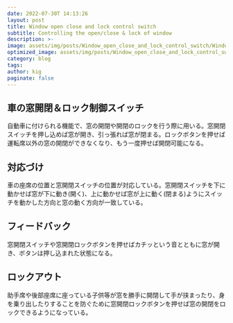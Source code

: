```yaml
---
date: 2022-07-30T 14:13:26
layout: post
title: Window open close and lock control switch
subtitle: Controlling the open/close & lock of window
description: >-
image: assets/img/posts/Window_open_close_and_lock_control_switch/Window_open_close_and_lock_control_switch.jpg
optimized_image: assets/img/posts/Window_open_close_and_lock_control_switch/Window_open_close_and_lock_control_switch_resized_thumbnail.jpg
category: blog
tags: 
author: kig
paginate: false
---
```


## 車の窓開閉＆ロック制御スイッチ

自動車に付けられる機能で、窓の開閉や開閉のロックを行う際に用いる。窓開閉スイッチを押し込めば窓が開き、引っ張れば窓が閉まる。ロックボタンを押せば運転席以外の窓の開閉ができなくなり、もう一度押せば開閉可能になる。

## 対応づけ

車の座席の位置と窓開閉スイッチの位置が対応している。窓開閉スイッチを下に動かせば窓が下に動き(開く)、上に動かせば窓が上に動く(閉まる)ようにスイッチを動かした方向と窓の動く方向が一致している。

## フィードバック

窓開閉スイッチや窓開閉ロックボタンを押せばカチッという音とともに窓が開き、ボタンは押し込まれた状態になる。

## ロックアウト

助手席や後部座席に座っている子供等が窓を勝手に開閉して手が挟まったり、身を乗り出したりすることを防ぐために窓開閉ロックボタンを押せば窓の開閉をロックできるようになっている。